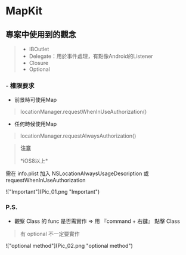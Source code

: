 # MapKit
## 專案中使用到的觀念
> - IBOutlet
> - Delegate：用於事件處理，有點像Android的Listener
> - Closure
> - Optional


### - 權限要求
 - 前景時可使用Map
>  locationManager.requestWhenInUseAuthorization()
 - 任何時候使用Map
>  locationManager.requestAlwaysAuthorization()

> **注意**
> <p>*iOS8以上*
<p>需在 info.plist 加入 NSLocationAlwaysUsageDescription 或 requestWhenInUseAuthorization
<p> !["Important"](Pic_01.png "Important")




### P.S.
 - 觀察 Class 的 func 是否需實作 => 用 『command + 右鍵』 點擊 Class
 > 有 optional 不一定要實作
  <p> !["optional method"](Pic_02.png "optional method")
